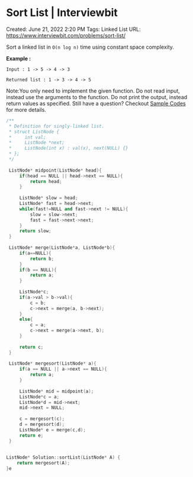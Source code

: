 # Sort List | Interviewbit

Created: June 21, 2022 2:20 PM
Tags: Linked List
URL: https://www.interviewbit.com/problems/sort-list/

Sort a linked list in `O(n log n)` time using constant space complexity.

**Example :**

```
Input : 1 -> 5 -> 4 -> 3

Returned list : 1 -> 3 -> 4 -> 5

```

Note:You only need to implement the given function. Do not read input, instead use the arguments to the function. Do not print the output, instead return values as specified. Still have a question? Checkout [Sample Codes](https://www.interviewbit.com/pages/sample_codes/) for more details.

```cpp
/**
 * Definition for singly-linked list.
 * struct ListNode {
 *     int val;
 *     ListNode *next;
 *     ListNode(int x) : val(x), next(NULL) {}
 * };
 */
 
 ListNode* midpoint(ListNode* head){
     if(head == NULL || head->next == NULL){
         return head;
     }
     
     ListNode* slow = head;
     ListNode* fast = head->next;
     while(fast!=NULL and fast->next != NULL){
         slow = slow->next;
         fast = fast->next->next;
     }
     return slow;   
 }
 
 ListNode* merge(ListNode*a, ListNode*b){
     if(a==NULL){
         return b;
     }
     if(b == NULL){
         return a;
     }
     
     ListNode*c;
     if(a->val > b->val){
         c = b;
         c->next = merge(a, b->next);
     }
     else{
         c = a;
         c->next = merge(a->next, b);
     }
     
     return c;
 }
 
 ListNode* mergesort(ListNode* a){
     if(a == NULL || a->next == NULL){
         return a;
     }
     
     ListNode* mid = midpoint(a);
     ListNode*c = a;
     ListNode*d = mid->next;
     mid->next = NULL;
     
     c = mergesort(c);
     d = mergesort(d);
     ListNode* e = merge(c,d);
     return e;
 }
 
 
ListNode* Solution::sortList(ListNode* A) {
    return mergesort(A);
}e
```